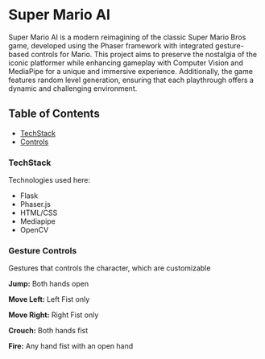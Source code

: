 # **Super Mario AI**

Super Mario AI is a modern reimagining of the classic Super Mario Bros game, developed using the Phaser framework with integrated gesture-based controls for Mario. This project aims to preserve the nostalgia of the iconic platformer while enhancing gameplay with Computer Vision and MediaPipe for a unique and immersive experience. Additionally, the game features random level generation, ensuring that each playthrough offers a dynamic and challenging environment.


## **Table of Contents**

- [TechStack](#TeckStack)
- [Controls](#Controls)

### TechStack

Technologies used here:

- Flask
- Phaser.js
- HTML/CSS
- Mediapipe
- OpenCV

### Gesture Controls

Gestures that controls the character, which are customizable

**Jump:** Both hands open

**Move Left:** Left Fist only

**Move Right:** Right Fist only

**Crouch:** Both hands fist

**Fire:** Any hand fist with an open hand
